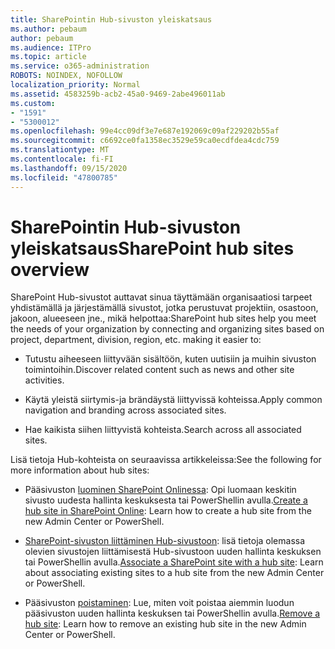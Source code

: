 ```yaml
---
title: SharePointin Hub-sivuston yleiskatsaus
ms.author: pebaum
author: pebaum
ms.audience: ITPro
ms.topic: article
ms.service: o365-administration
ROBOTS: NOINDEX, NOFOLLOW
localization_priority: Normal
ms.assetid: 4583259b-acb2-45a0-9469-2abe496011ab
ms.custom:
- "1591"
- "5300012"
ms.openlocfilehash: 99e4cc09df3e7e687e192069c09af229202b55af
ms.sourcegitcommit: c6692ce0fa1358ec3529e59ca0ecdfdea4cdc759
ms.translationtype: MT
ms.contentlocale: fi-FI
ms.lasthandoff: 09/15/2020
ms.locfileid: "47800785"
---
```

# <a name="sharepoint-hub-sites-overview"></a><span data-ttu-id="5ef42-102">SharePointin Hub-sivuston yleiskatsaus</span><span class="sxs-lookup"><span data-stu-id="5ef42-102">SharePoint hub sites overview</span></span>

<span data-ttu-id="5ef42-103">SharePoint Hub-sivustot auttavat sinua täyttämään organisaatiosi tarpeet yhdistämällä ja järjestämällä sivustot, jotka perustuvat projektiin, osastoon, jakoon, alueeseen jne., mikä helpottaa:</span><span class="sxs-lookup"><span data-stu-id="5ef42-103">SharePoint hub sites help you meet the needs of your organization by connecting and organizing sites based on project, department, division, region, etc. making it easier to:</span></span>

- <span data-ttu-id="5ef42-104">Tutustu aiheeseen liittyvään sisältöön, kuten uutisiin ja muihin sivuston toimintoihin.</span><span class="sxs-lookup"><span data-stu-id="5ef42-104">Discover related content such as news and other site activities.</span></span>

- <span data-ttu-id="5ef42-105">Käytä yleistä siirtymis-ja brändäystä liittyvissä kohteissa.</span><span class="sxs-lookup"><span data-stu-id="5ef42-105">Apply common navigation and branding across associated sites.</span></span> 

- <span data-ttu-id="5ef42-106">Hae kaikista siihen liittyvistä kohteista.</span><span class="sxs-lookup"><span data-stu-id="5ef42-106">Search across all associated sites.</span></span>

<span data-ttu-id="5ef42-107">Lisä tietoja Hub-kohteista on seuraavissa artikkeleissa:</span><span class="sxs-lookup"><span data-stu-id="5ef42-107">See the following for more information about hub sites:</span></span>
- <span data-ttu-id="5ef42-108">Pääsivuston [luominen SharePoint Onlinessa](https://docs.microsoft.com/sharepoint/create-hub-site): Opi luomaan keskitin sivusto uudesta hallinta keskuksesta tai PowerShellin avulla.</span><span class="sxs-lookup"><span data-stu-id="5ef42-108">[Create a hub site in SharePoint Online](https://docs.microsoft.com/sharepoint/create-hub-site): Learn how to create a hub site from the new Admin Center or PowerShell.</span></span>

- <span data-ttu-id="5ef42-109">[SharePoint-sivuston liittäminen Hub-sivustoon](https://support.office.com/article/associate-a-sharepoint-site-with-a-hub-site-ae0009fd-af04-4d3d-917d-88edb43efc05): lisä tietoja olemassa olevien sivustojen liittämisestä Hub-sivustoon uuden hallinta keskuksen tai PowerShellin avulla.</span><span class="sxs-lookup"><span data-stu-id="5ef42-109">[Associate a SharePoint site with a hub site](https://support.office.com/article/associate-a-sharepoint-site-with-a-hub-site-ae0009fd-af04-4d3d-917d-88edb43efc05): Learn about associating existing sites to a hub site from the new Admin Center or PowerShell.</span></span>

- <span data-ttu-id="5ef42-110">Pääsivuston [poistaminen](https://docs.microsoft.com/sharepoint/remove-hub-site): Lue, miten voit poistaa aiemmin luodun pääsivuston uuden hallinta keskuksen tai PowerShellin avulla.</span><span class="sxs-lookup"><span data-stu-id="5ef42-110">[Remove a hub site](https://docs.microsoft.com/sharepoint/remove-hub-site): Learn how to remove an existing hub site in the new Admin Center or PowerShell.</span></span>

